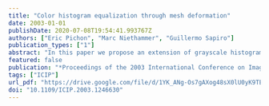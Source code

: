 ```yaml
---
title: "Color histogram equalization through mesh deformation"
date: 2003-01-01
publishDate: 2020-07-08T19:54:41.993767Z
authors: ["Eric Pichon", "Marc Niethammer", "Guillermo Sapiro"]
publication_types: ["1"]
abstract: "In this paper we propose an extension of grayscale histogram equalization for color images. For aesthetic reasons, previously proposed color histogram equalization techniques do not generate uniform color histograms. Our method will always generate an almost uniform color histogram thus making an optimal use of the color space. This is particularly interesting for pseudo-color scientific visualization. The method is based on deforming a mesh in color space to fit the existing histogram and then map it to a uniform histogram. It is a natural extension of grayscale histogram equalization and it can be applied to spatial and color space of any dimension."
featured: false
publication: "*Proceedings of the 2003 International Conference on Image Processing, ICIP 2003, Barcelona, Catalonia, Spain, September 14-18, 2003*"
tags: ["ICIP"]
url_pdf: "https://drive.google.com/file/d/1YK_ANg-Os7gAXog48sX0lU0yK9TEr_nV"
doi: "10.1109/ICIP.2003.1246630"
---
```


